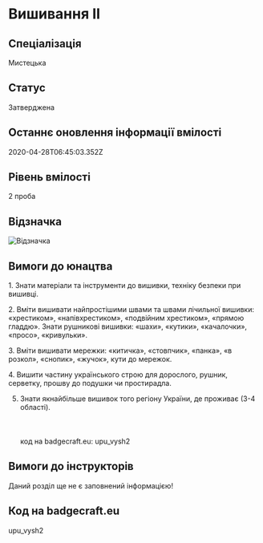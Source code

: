 # Вишивання ІІ

## Спеціалізація

Мистецька

## Статус

Затверджена

## Останнє оновлення інформації вмілості

2020-04-28T06:45:03.352Z

## Рівень вмілості

2 проба

## Відзначка

![Відзначка](../images/Vyshyvannia_II/__________2.jpg)

## Вимоги до юнацтва

<p>1. Знати матеріали та інструменти до вишивки, техніку безпеки
при вишивці.</p>

<p>2. Вміти вишивати найпростішими швами та швами лічильної
вишивки: «хрестиком», «напівхрестиком», «подвійним хрестиком», «прямою гладдю».
Знати рушникові вишивки: «шахи», «кутики», «качалочки», «просо», «кривульки».</p>

<p>3. Вміти вишивати мережки: «китичка», «стовпчик», «панка», «в
розкол», «снопик», «жучок», кути до мережок.</p>

<p>4. Вишити частину українського строю для дорослого, рушник, серветку,
прошву до подушки чи простирадла.</p>

5. Знати якнайбільше вишивок того регіону України, де проживає (3-4
області).<br><br><br><br>код на badgecraft.eu: upu_vysh2<br>

## Вимоги до інструкторів

Даний розділ ще не є заповнений інформацією!

## Код на badgecraft.eu

upu_vysh2